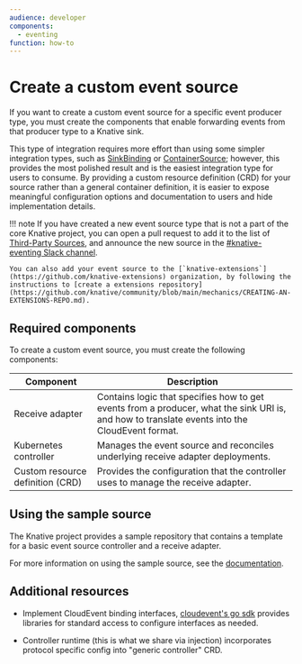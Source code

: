 ```yaml
---
audience: developer
components:
  - eventing
function: how-to
---
```


# Create a custom event source

If you want to create a custom event source for a specific event producer type, you must create the components that enable forwarding events from that producer type to a Knative sink.

This type of integration requires more effort than using some simpler integration types, such as [SinkBinding](../sinkbinding/README.md) or [ContainerSource](../containersource/README.md); however, this provides the most polished result and is the easiest integration type for users to consume. By providing a custom resource definition (CRD) for your source rather than a general container definition, it is easier to expose meaningful configuration options and documentation to users and hide implementation details.

!!! note
    If you have created a new event source type that is not a part of the core Knative project, you can open a pull request to add it to the list of [Third-Party Sources](../../sources/#third-party-sources), and announce the new source in the [#knative-eventing Slack channel](https://cloud-native.slack.com/archives/C04LMU33V1S).

    You can also add your event source to the [`knative-extensions`](https://github.com/knative-extensions) organization, by following the instructions to [create a extensions repository](https://github.com/knative/community/blob/main/mechanics/CREATING-AN-EXTENSIONS-REPO.md).

## Required components

To create a custom event source, you must create the following components:

|Component |Description |
|------|---------------------|
|Receive adapter|Contains logic that specifies how to get events from a producer, what the sink URI is, and how to translate events into the CloudEvent format.|
|Kubernetes controller|Manages the event source and reconciles underlying receive adapter deployments.|
|Custom resource definition (CRD)|Provides the configuration that the controller uses to manage the receive adapter.|

<!--TODO: Add a diagram for this-->

## Using the sample source

The Knative project provides a sample repository that contains a template for a basic event source controller and a receive adapter.

For more information on using the sample source, see the [documentation](./sample-repo.md).

## Additional resources

* Implement CloudEvent binding interfaces, [cloudevent's go sdk](https://github.com/cloudevents/sdk-go) provides libraries for standard access to configure interfaces as needed.

* Controller runtime (this is what we share via injection) incorporates protocol specific config into "generic controller" CRD.
